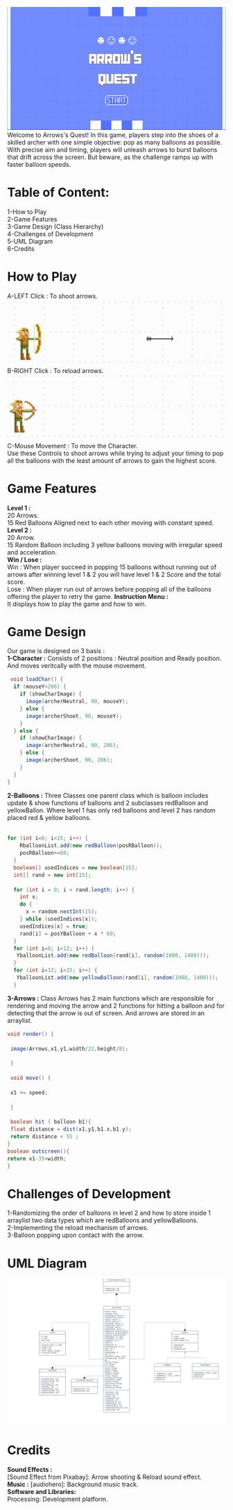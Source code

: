 ![alt text](main.png)
Welcome to Arrows's Quest! In this game, players step into the shoes of a skilled archer with one simple objective: pop as many balloons as possible. With precise aim and timing, players will unleash arrows to burst balloons that drift across the screen. But beware, as the challenge ramps up with faster balloon speeds.
# # 
# **Table of Content:**  
1-How to Play  
2-Game Features      
3-Game Design (Class Hierarchy)   
4-Challenges of Development  
5-UML Diagram   
6-Credits
# #
# How to Play 
A-LEFT Click : To shoot arrows.   
![alt text](image.png)    
B-RIGHT Click : To reload arrows.  
![alt text](image-3.png)    
C-Mouse Movement : To move the Character.  
Use these Controls to shoot arrows while trying to adjust your timing to pop all the balloons with the least amount of arrows to gain the highest score.
# #
# Game Features 
**Level 1 :**   
20 Arrows.  
15 Red Balloons Aligned next to each other moving with constant speed.  
**Level 2 :**  
20 Arrow.  
15 Random Balloon including 3 yellow balloons moving with irregular speed and acceleration.  
 **Win / Lose :**  
 Win : When player succeed in popping 15 balloons without running out of arrows after winning level 1 & 2 you will have level 1 & 2 Score and the total score.  
 Lose : When player run out of arrows before popping all of the balloons offering the player to retry the game.
 **Instruction Menu :**  
  It displays how to play the game and how to win.
# #
# Game Design
Our game is designed on 3 basis :  
**1-Character :** Consists of 2 positions : Neutral position and Ready position. And moves veritcally with the mouse movement. 
```java
 void loadChar() {
  if (mouseY>206) {
    if (showCharImage) {
      image(archerNeutral, 90, mouseY);
    } else {
      image(archerShoot, 90, mouseY);
    }
  } else {
    if (showCharImage) {
      image(archerNeutral, 90, 206);
    } else {
      image(archerShoot, 90, 206);
    }
  }
}
```
**2-Balloons :** Three Classes one parent class which is balloon includes update & show functions of balloons and 2 subclasses redBalloon and yellowBallon. Where level 1 has only red balloons and level 2 has random placed red & yellow balloons.
```java

for (int i=0; i<15; i++) {
    RballoonList.add(new redBalloon(posRBalloon));
    posRBalloon+=60;
  }
  boolean[] usedIndices = new boolean[15];
  int[] rand = new int[15];

  for (int i = 0; i < rand.length; i++) {
    int x;
    do {
      x = random.nextInt(15);
    } while (usedIndices[x]);
    usedIndices[x] = true;
    rand[i] = posYBalloon + x * 60;
  }
  for (int i=0; i<12; i++) {
   YballoonList.add(new redBalloon(rand[i], random(1080, 1400)));
  }
  for (int i=12; i<15; i++) {
   YballoonList.add(new yellowBalloon(rand[i], random(1080, 1400)));
  }
```
**3-Arrows :** Class Arrows has 2 main  functions which are responsible for rendering and moving the arrow and 2 functions for hitting a balloon and for detecting that the arrow is out of screen. And arrows are stored in an arraylist.
```java
void render() {
 
 image(Arrows,x1,y1,width/22,height/8);
 
 }
 
 void move() {
 
 x1 += speed;
 
 }
 
 boolean hit ( balloon b1){
 float distance = dist(x1,y1,b1.x,b1.y);
 return distance < 55 ;
}
boolean outscreen(){
return x1-35>width;
}

```
# #
# Challenges of Development   
1-Randomizing the order of balloons in level 2 and how to store inside 1 arraylist two data types which are redBalloons and yellowBalloons.  
2-Implementing the reload mechanism of arrows.  
3-Balloon popping upon contact with the arrow.
# #
# UML Diagram
![alt text](<UML Diagram.svg>)

# Credits
**Sound Effects :**  
[Sound Effect from Pixabay]: Arrow shooting & Reload sound effect.  
**Music :** 
[audiohero]: Background music track.  
**Software and Libraries:**  
Processing: Development platform.

